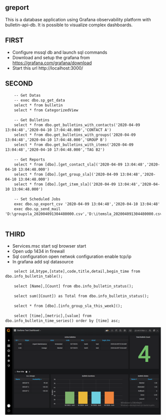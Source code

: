## greport

This is a database application using Grafana observability platform with bulletin-api-db. It is possible to visualize complex dashboards.

## FIRST

* Configure mssql db and launch sql commands
* Download and setup the grafana from https://grafana.com/grafana/download
* Start this url http://localhost:3000/


## SECOND

```
	-- Get Datas
	-- exec dbo.sp_get_data
	select * from bulletin
	select * from CategorizedView

	-- Get Bulletins
	select * from dbo.get_bulletins_with_contacts('2020-04-09 13:04:48','2020-04-10 17:04:48.000','CONTACT A')
	select * from dbo.get_bulletins_with_groups('2020-04-09 13:04:48','2020-04-10 17:04:48.000','GROUP B')
	select * from dbo.get_bulletins_with_items('2020-04-09 13:04:48','2020-04-10 17:04:48.000','TAG B2')

	-- Get Reports
	select * from [dbo].[get_contact_sla]('2020-04-09 13:04:48','2020-04-10 13:04:48.000')
	select * from [dbo].[get_group_sla]('2020-04-09 13:04:48','2020-04-10 13:04:48.000')
	select * from [dbo].[get_item_sla]('2020-04-09 13:04:48','2020-04-10 13:04:48.000')

	-- Set Scheduled Jobs
	exec dbo.sp_export_csv '2020-04-09 13:04:48','2020-04-10 13:04:48'
	exec dbo.sp_send_mail 'D:\groupsla_202004091304480000.csv','D:\itemsla_202004091304480000.csv','D:\contactsla_202004091304480000.csv'


```


## THIRD

* Services.msc start sql browser start
* Open udp 1434 in firewall
* Sql configuration open netwok configuration enable tcp/ip
* In grafana add sql datasource

```
	select id,btype,[state],code,title,detail,begin_time from dbo.info_bulletin_table();

	select [Name],[Count] from dbo.info_bulletin_status();

	select sum([Count]) as Total from dbo.info_bulletin_status();

	select * from [dbo].[info_group_sla_this_week]();

	select [time],[metric],[value] from dbo.info_bulletin_time_series() order by [time] asc;

```

![grafana-test](images/grafana-test.png)

